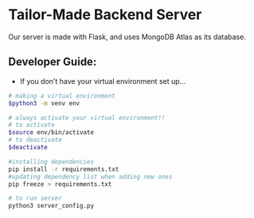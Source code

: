 # Tailor-Made Backend Server

Our server is made with Flask, and uses MongoDB Atlas as its database.

## Developer Guide:

* If you don't have your virtual environment set up...

```sh
# making a virtual environment
$python3 -m venv env

# always activate your virtual environment!!
# to activate
$source env/bin/activate
# to deactivate
$deactivate

#installing dependencies
pip install -r requirements.txt
#updating dependency list when adding new ones
pip freeze > requirements.txt

# to run server
python3 server_config.py

